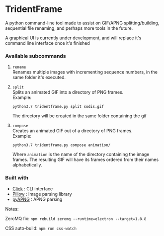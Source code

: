 # TridentFrame

A python command-line tool made to assist on GIF/APNG splitting/building, sequential file renaming, 
and perhaps more tools in the future.

A graphical UI is currently under development, and will replace it's command line interface once it's finished

### Available subcommands
1.  `rename`  
    Renames multiple images with incrementing sequence numbers, in the same folder it's executed.
    
2.  `split`  
    Splits an animated GIF into a directory of PNG frames.  
    Example:  
    ```
    python3.7 tridentframe.py split sodis.gif
    ```
    The directory will be created in the same folder containing the gif

3.  `compose`  
    Creates an animated GIF out of a directory of PNG frames.  
    Example:  
    ```
    python3.7 tridentframe.py compose animation/
    ```
    Where `animation` is the name of the directory containing the image frames. The resulting GIF 
    will have its frames ordered from their names alphabetically.

### Built with
*   [Click](http://click.palletsprojects.com/en/7.x/) : CLI interface
*   [Pillow](https://python-pillow.org/) : Image parsing library
*   [pyAPNG](https://github.com/eight04/pyAPNG) : APNG parsing

Notes: 

ZeroMQ fix: `npm rebuild zeromq --runtime=electron --target=1.8.8`

CSS auto-build: `npm run css-watch`
